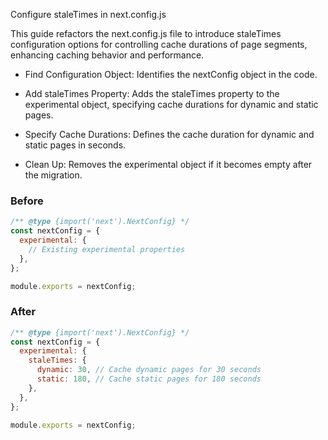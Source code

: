 Configure staleTimes in next.config.js

This guide refactors the next.config.js file to introduce staleTimes configuration options for controlling cache durations of page segments, enhancing caching behavior and performance.

- Find Configuration Object: Identifies the nextConfig object in the code.

- Add staleTimes Property: Adds the staleTimes property to the experimental object, specifying cache durations for dynamic and static pages.

- Specify Cache Durations: Defines the cache duration for dynamic and static pages in seconds.

- Clean Up: Removes the experimental object if it becomes empty after the migration.

### Before

```js
/** @type {import('next').NextConfig} */
const nextConfig = {
  experimental: {
    // Existing experimental properties
  },
};

module.exports = nextConfig;
```

### After

```js
/** @type {import('next').NextConfig} */
const nextConfig = {
  experimental: {
    staleTimes: {
      dynamic: 30, // Cache dynamic pages for 30 seconds
      static: 180, // Cache static pages for 180 seconds
    },
  },
};

module.exports = nextConfig;
```
